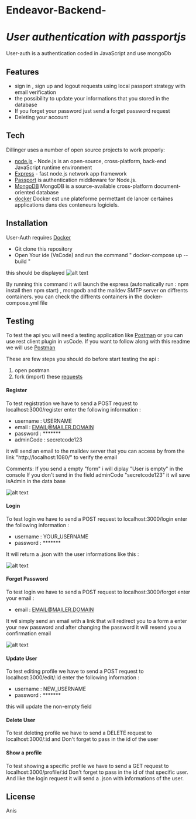 # Endeavor-Backend-
# _User authentication with passportjs_

User-auth is a authentication coded in JavaScript and use mongoDb

## Features

- sign in , sign up  and logout requests using local passport strategy with email verification
- the possibility to update your informations that you stored in the database
- If you forget your password just send a forget password request 
- Deleting your account

## Tech

Dillinger uses a number of open source projects to work properly:

- [node.js] - Node.js is an open-source, cross-platform, back-end JavaScript runtime environment
- [Express] - fast node.js network app framework 
- [Passport] is authentication middleware for Node.js. 
- [MongoDB] MongoDB is a source-available cross-platform document-oriented database
- [docker] Docker est une plateforme permettant de lancer certaines applications dans des conteneurs logiciels. 

## Installation

User-Auth requires [Docker](https://www.docker.com) 

- Git clone this repository
- Open Your ide (VsCode) and run the command " docker-compose up --build  "

this should be displayed 
![alt text](https://res.cloudinary.com/cloudperso/image/upload/v1648429826/Capture_d_écran_2022-03-28_à_2.09.56_AM_omtllx.png)

By running this command it will launch the express (automatically run : npm install then npm start) , mongodb and the maildev SMTP server on diffrents containers. you can check the diffrents containers in the docker-compose.yml file

## Testing

To test the api you will need a testing application like [Postman](https://www.postman.com) or you can use rest client plugin in vsCode. If you want to follow along with this readme we will use [Postman](https://www.postman.com)

These are few steps you should do before start testing the api :
1. open postman 
2. fork (import) these [requests]

#### Register
To test registration we have to send a POST request to localhost:3000/register
enter the following information : 
 - username : USERNAME
 - email : EMAIL@MAILER.DOMAIN
 - password : *******
 - adminCode : secretcode123
 
it will send an email to the maildev server that you can access by from the link "http://localhost:1080/" to verify the email

Comments:
If you send a empty "form" i will diplay "User is empty" in the console 
If you don't send in the field adminCode "secretcode123" it wil save isAdmin in the data base

![alt text](https://res.cloudinary.com/cloudperso/image/upload/v1646041350/Capture_d_%C3%A9cran_2022-02-28_%C3%A0_10.41.45_AM_e6wn8m.png)

#### Login

To test login we have to send a POST request to localhost:3000/login
enter the following information : 
 - username : YOUR_USERNAME
 - password : *******

It will return a .json with the user informations like this :

![alt text](https://res.cloudinary.com/cloudperso/image/upload/v1648432206/Capture_d_%C3%A9cran_2022-03-28_%C3%A0_2.49.32_AM_cbsrlg.png)

#### Forget Password 

To test login we have to send a POST request to localhost:3000/forgot
enter your email : 
 - email : EMAIL@MAILER.DOMAIN

It wil simply send an email with a link that will redirect you to a form a enter your new password and after changing the password it will resend you a confirmation email

![alt text](https://res.cloudinary.com/cloudperso/image/upload/v1648432461/Capture_d_%C3%A9cran_2022-03-28_%C3%A0_2.54.09_AM_n8zegx.png)

#### Update User

To test editing profile we have to send a POST request to localhost:3000/edit/:id
enter the following information :

 - username : NEW_USERNAME
 - password : *******

this will update the non-empty field 

#### Delete User

To test deleting profile we have to send a DELETE request to localhost:3000/:id
and Don't forget to pass in the id of the user

#### Show a profile

To test showing a specific profile we have to send a GET request to localhost:3000/profile/:id
Don't forget to pass in the id of that specific user.
And like the login request it will send a .json with informations of the user.



## License

Anis

   [passport]: <https://www.passportjs.org>
   [mongoDB]: <https://www.mongodb.com>
   [node.js]: <http://nodejs.org>
   [express]: <http://expressjs.com>
   [postman]: <https://www.postman.com>
   [requests]: <https://www.getpostman.com/collections/542b0e7cfbea5c76c3e0> 
   [docker]: <https://www.docker.com>
